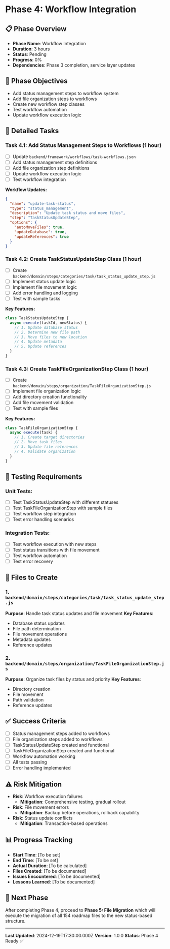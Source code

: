 # Phase 4: Workflow Integration

## 📋 Phase Overview
- **Phase Name**: Workflow Integration
- **Duration**: 3 hours
- **Status**: Pending
- **Progress**: 0%
- **Dependencies**: Phase 3 completion, service layer updates

## 🎯 Phase Objectives
- Add status management steps to workflow system
- Add file organization steps to workflows
- Create new workflow step classes
- Test workflow automation
- Update workflow execution logic

## 📝 Detailed Tasks

### Task 4.1: Add Status Management Steps to Workflows (1 hour)
- [ ] Update `backend/framework/workflows/task-workflows.json`
- [ ] Add status management step definitions
- [ ] Add file organization step definitions
- [ ] Update workflow execution logic
- [ ] Test workflow integration

**Workflow Updates:**
```json
{
  "name": "update-task-status",
  "type": "status_management",
  "description": "Update task status and move files",
  "step": "TaskStatusUpdateStep",
  "options": {
    "autoMoveFiles": true,
    "updateDatabase": true,
    "updateReferences": true
  }
}
```

### Task 4.2: Create TaskStatusUpdateStep Class (1 hour)
- [ ] Create `backend/domain/steps/categories/task/task_status_update_step.js`
- [ ] Implement status update logic
- [ ] Implement file movement logic
- [ ] Add error handling and logging
- [ ] Test with sample tasks

**Key Features:**
```javascript
class TaskStatusUpdateStep {
  async execute(taskId, newStatus) {
    // 1. Update database status
    // 2. Determine new file path
    // 3. Move files to new location
    // 4. Update metadata
    // 5. Update references
  }
}
```

### Task 4.3: Create TaskFileOrganizationStep Class (1 hour)
- [ ] Create `backend/domain/steps/organization/TaskFileOrganizationStep.js`
- [ ] Implement file organization logic
- [ ] Add directory creation functionality
- [ ] Add file movement validation
- [ ] Test with sample files

**Key Features:**
```javascript
class TaskFileOrganizationStep {
  async execute(task) {
    // 1. Create target directories
    // 2. Move task files
    // 3. Update file references
    // 4. Validate organization
  }
}
```

## 🧪 Testing Requirements

### Unit Tests:
- [ ] Test TaskStatusUpdateStep with different statuses
- [ ] Test TaskFileOrganizationStep with sample files
- [ ] Test workflow step integration
- [ ] Test error handling scenarios

### Integration Tests:
- [ ] Test workflow execution with new steps
- [ ] Test status transitions with file movement
- [ ] Test workflow automation
- [ ] Test error recovery

## 📁 Files to Create

### 1. `backend/domain/steps/categories/task/task_status_update_step.js`
**Purpose**: Handle task status updates and file movement
**Key Features**:
- Database status updates
- File path determination
- File movement operations
- Metadata updates
- Reference updates

### 2. `backend/domain/steps/organization/TaskFileOrganizationStep.js`
**Purpose**: Organize task files by status and priority
**Key Features**:
- Directory creation
- File movement
- Path validation
- Reference updates

## ✅ Success Criteria
- [ ] Status management steps added to workflows
- [ ] File organization steps added to workflows
- [ ] TaskStatusUpdateStep created and functional
- [ ] TaskFileOrganizationStep created and functional
- [ ] Workflow automation working
- [ ] All tests passing
- [ ] Error handling implemented

## ⚠️ Risk Mitigation
- **Risk**: Workflow execution failures
  - **Mitigation**: Comprehensive testing, gradual rollout
- **Risk**: File movement errors
  - **Mitigation**: Backup before operations, rollback capability
- **Risk**: Status update conflicts
  - **Mitigation**: Transaction-based operations

## 📊 Progress Tracking
- **Start Time**: [To be set]
- **End Time**: [To be set]
- **Actual Duration**: [To be calculated]
- **Files Created**: [To be documented]
- **Issues Encountered**: [To be documented]
- **Lessons Learned**: [To be documented]

## 🔄 Next Phase
After completing Phase 4, proceed to **Phase 5: File Migration** which will execute the migration of all 154 roadmap files to the new status-based structure.

---

**Last Updated**: 2024-12-19T17:30:00.000Z
**Version**: 1.0.0
**Status**: Phase 4 Ready ✅
